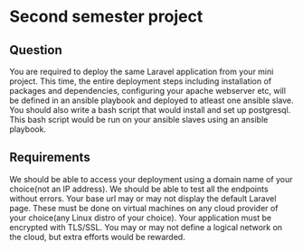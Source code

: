 # Second semester project

## Question

You are required to deploy the same Laravel application from your mini project. This time, the entire deployment steps including installation of packages and dependencies, configuring your apache webserver etc, will be defined in an ansible playbook and deployed to atleast one ansible slave.
You should also write a bash script that would install and set up postgresql. This bash script would be run on your ansible slaves using an ansible playbook.

## Requirements

We should be able to access your deployment using a domain name of your choice(not an IP address).
We should be able to test all the endpoints without errors.
Your base url may or may not display the default Laravel page.
These must be done on virtual machines on any cloud provider of your choice(any Linux distro of your choice).
Your application must be encrypted with TLS/SSL.
You may or may not define a logical network on the cloud, but extra efforts would be rewarded.
